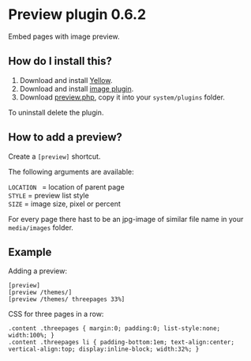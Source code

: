 Preview plugin 0.6.2
====================
Embed pages with image preview.

How do I install this?
----------------------
1. Download and install [Yellow](https://github.com/datenstrom/yellow/).  
2. Download and install [image plugin](https://github.com/datenstrom/yellow-plugins/tree/master/image).  
3. Download [preview.php](preview.php?raw=true), copy it into your `system/plugins` folder.  

To uninstall delete the plugin.

How to add a preview?
---------------------
Create a `[preview]` shortcut.

The following arguments are available:

`LOCATION ` = location of parent page  
`STYLE` = preview list style  
`SIZE` = image size, pixel or percent  

For every page there hast to be an jpg-image of similar file name in your `media/images` folder.

Example
-------
Adding a preview:

    [preview]
    [preview /themes/]
    [preview /themes/ threepages 33%]

CSS for three pages in a row:

    .content .threepages { margin:0; padding:0; list-style:none; width:100%; }
    .content .threepages li { padding-bottom:1em; text-align:center; vertical-align:top; display:inline-block; width:32%; }
